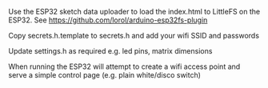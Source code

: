 Use the ESP32 sketch data uploader to load the index.html to LittleFS on the ESP32. See https://github.com/lorol/arduino-esp32fs-plugin

Copy secrets.h.template to secrets.h and add your wifi SSID and passwords

Update settings.h as required e.g. led pins, matrix dimensions

When running the ESP32 will attempt to create a wifi access point and serve a simple control page (e.g. plain white/disco switch)

